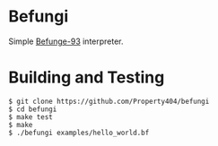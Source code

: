 # Befungi
Simple [Befunge-93](https://esolangs.org/wiki/Befunge) interpreter.  

# Building and Testing
```shell
$ git clone https://github.com/Property404/befungi
$ cd befungi
$ make test
$ make
$ ./befungi examples/hello_world.bf
